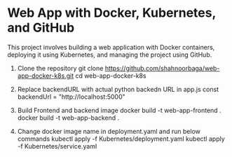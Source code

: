 # Web App with Docker, Kubernetes, and GitHub
This project involves building a web application with Docker containers, deploying it using Kubernetes, and managing the project using GitHub.

1) Clone the repository
git clone https://github.com/shahnoorbaga/web-app-docker-k8s.git
cd web-app-docker-k8s

2) Replace backendURL with actual python backedn URL in app.js
const backendUrl = "http://localhost:5000"

3) Build Frontend and backend image
docker build -t web-app-frontend .
docker build -t web-app-backend .

4) Change docker image name in deployment.yaml and run below commands
kubectl apply -f Kubernetes/deployment.yaml
kubectl apply -f Kubernetes/service.yaml

